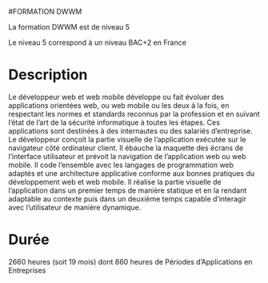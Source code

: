 #FORMATION DWWM

La formation DWWM est de niveau 5

Le niveau 5 correspond à un niveau BAC+2 en France

# Description

Le développeur web et web mobile développe ou fait évoluer des applications orientées web,
ou web mobile ou les deux à la fois, en respectant les normes et standards reconnus par la
profession et en suivant l’état de l’art de la sécurité informatique à toutes les étapes. Ces
applications sont destinées à des internautes ou des salariés d’entreprise. Le développeur
conçoit la partie visuelle de l’application exécutée sur le navigateur côté ordinateur client. Il
ébauche la maquette des écrans de l’interface utilisateur et prévoit la navigation de
l’application web ou web mobile. Il code l’ensemble avec les langages de programmation web
adaptés et une architecture applicative conforme aux bonnes pratiques du développement
web et web mobile. Il réalise la partie visuelle de l’application dans un premier temps de
manière statique et en la rendant adaptable au contexte puis dans un deuxième temps capable
d’interagir avec l’utilisateur de manière dynamique.

# Durée

2660 heures (soit 19 mois) dont 860 heures
de Périodes d’Applications en Entreprises